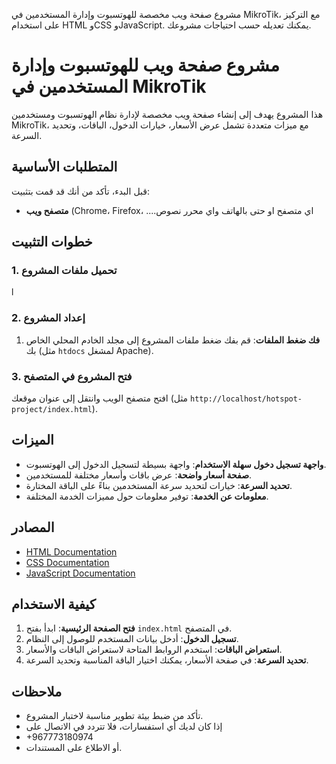 مشروع صفحة ويب مخصصة للهوتسبوت وإدارة المستخدمين في MikroTik، مع التركيز على استخدام HTML وCSS وJavaScript. يمكنك تعديله حسب احتياجات مشروعك.

# مشروع صفحة ويب للهوتسبوت وإدارة المستخدمين في MikroTik

هذا المشروع يهدف إلى إنشاء صفحة ويب مخصصة لإدارة نظام الهوتسبوت ومستخدمين MikroTik، مع ميزات متعددة تشمل عرض الأسعار، خيارات الدخول، الباقات، وتحديد السرعة.

## المتطلبات الأساسية

قبل البدء، تأكد من أنك قد قمت بتثبيت:

- **متصفح ويب** (Chrome، Firefox، ....اي متصفح او حتى بالهاتف واي محرر نصوص

## خطوات التثبيت

### 1. تحميل ملفات المشروع

l
### 2. إعداد المشروع

1. **فك ضغط الملفات**: قم بفك ضغط ملفات المشروع إلى مجلد الخادم المحلي الخاص بك (مثل `htdocs` لمشغل Apache).

### 3. فتح المشروع في المتصفح

افتح متصفح الويب وانتقل إلى عنوان موقعك (مثل `http://localhost/hotspot-project/index.html`).

## الميزات

- **واجهة تسجيل دخول سهلة الاستخدام**: واجهة بسيطة لتسجيل الدخول إلى الهوتسبوت.
- **صفحة أسعار واضحة**: عرض باقات وأسعار مختلفة للمستخدمين.
- **تحديد السرعة**: خيارات لتحديد سرعة المستخدمين بناءً على الباقة المختارة.
- **معلومات عن الخدمة**: توفير معلومات حول مميزات الخدمة المختلفة.

## المصادر

- [HTML Documentation](https://developer.mozilla.org/en-US/docs/Web/HTML)
- [CSS Documentation](https://developer.mozilla.org/en-US/docs/Web/CSS)
- [JavaScript Documentation](https://developer.mozilla.org/en-US/docs/Web/JavaScript)

## كيفية الاستخدام

1. **فتح الصفحة الرئيسية**: ابدأ بفتح `index.html` في المتصفح.
2. **تسجيل الدخول**: أدخل بيانات المستخدم للوصول إلى النظام.
3. **استعراض الباقات**: استخدم الروابط المتاحة لاستعراض الباقات والأسعار.
4. **تحديد السرعة**: في صفحة الأسعار، يمكنك اختيار الباقة المناسبة وتحديد السرعة.

## ملاحظات

- تأكد من ضبط بيئة تطوير مناسبة لاختبار المشروع.
- إذا كان لديك أي استفسارات، فلا تتردد في الاتصال على
- +967773180974
- أو الاطلاع على المستندات.

